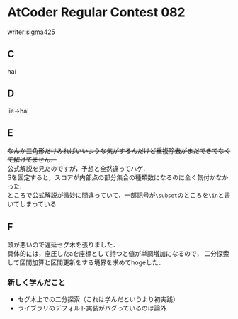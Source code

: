 # AtCoder Regular Contest 082
writer:sigma425
## C
hai  

## D
iie->hai  

## E
~~なんか三角形だけみればいいような気がするんだけど重複除去がまだできてなくて解けてません．~~  
公式解説を見たのですが，予想と全然違ってハゲ．  
Sを固定すると，スコアが内部点の部分集合の種類数になるのに全く気付かなかった.  
ところで公式解説が微妙に間違っていて，一部記号が``\subset``のところを``\in``と書いてしまっている.  

## F
頭が悪いので遅延セグ木を張りました．  
具体的には，座圧したaを座標として持つと値が単調増加になるので，
二分探索して区間加算と区間更新をする境界を求めてhogeした．

### 新しく学んだこと
* セグ木上での二分探索（これは学んだというより初実践）  
* ライブラリのデフォルト実装がバグっているのは論外  



